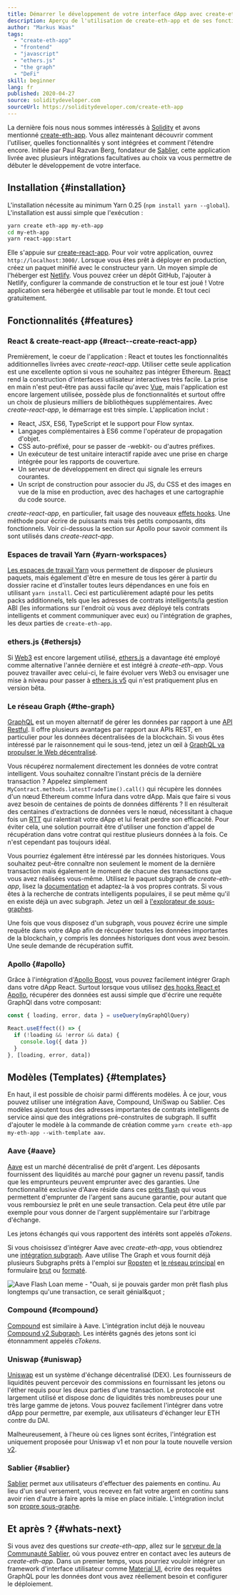 ```yaml
---
title: Démarrer le développement de votre interface dApp avec create-eth-app
description: Aperçu de l'utilisation de create-eth-app et de ses fonctionnalités
author: "Markus Waas"
tags:
  - "create-eth-app"
  - "frontend"
  - "javascript"
  - "ethers.js"
  - "the graph"
  - "DeFi"
skill: beginner
lang: fr
published: 2020-04-27
source: soliditydeveloper.com
sourceUrl: https://soliditydeveloper.com/create-eth-app
---
```


La dernière fois nous nous sommes intéressés à [Solidity](https://soliditydeveloper.com/solidity-overview-2020) et avons mentionné [create-eth-app](https://github.com/PaulRBerg/create-eth-app). Vous allez maintenant découvrir comment l'utiliser, quelles fonctionnalités y sont intégrées et comment l'étendre encore. Initiée par Paul Razvan Berg, fondateur de [Sablier](http://sablier.com/), cette application livrée avec plusieurs intégrations facultatives au choix va vous permettre de débuter le développement de votre interface.

## Installation \{#installation}

L'installation nécessite au minimum Yarn 0.25 (`npm install yarn --global`). L'installation est aussi simple que l'exécution :

```bash
yarn create eth-app my-eth-app
cd my-eth-app
yarn react-app:start
```

Elle s'appuie sur [create-react-app](https://github.com/facebook/create-react-app). Pour voir votre application, ouvrez `http://localhost:3000/`. Lorsque vous êtes prêt à déployer en production, créez un paquet minifié avec le constructeur yarn. Un moyen simple de l'héberger est [Netlify](https://www.netlify.com/). Vous pouvez créer un dépôt GitHub, l'ajouter à Netlify, configurer la commande de construction et le tour est joué ! Votre application sera hébergée et utilisable par tout le monde. Et tout ceci gratuitement.

## Fonctionnalités \{#features}

### React & create-react-app \{#react--create-react-app}

Premièrement, le coeur de l'application : React et toutes les fonctionnalités additionnelles livrées avec _create-react-app_. Utiliser cette seule application est une excellente option si vous ne souhaitez pas intégrer Ethereum. [React](https://reactjs.org/) rend la construction d'interfaces utilisateur interactives très facile. La prise en main n'est peut-être pas aussi facile qu'avec [Vue](https://vuejs.org/), mais l'application est encore largement utilisée, possède plus de fonctionnalités et surtout offre un choix de plusieurs milliers de bibliothèques supplémentaires. Avec _create-react-app_, le démarrage est très simple. L'application inclut :

- React, JSX, ES6, TypeScript et le support pour Flow syntax.
- Langages complémentaires à ES6 comme l'opérateur de propagation d'objet.
- CSS auto-préfixé, pour se passer de -webkit- ou d'autres préfixes.
- Un exécuteur de test unitaire interactif rapide avec une prise en charge intégrée pour les rapports de couverture.
- Un serveur de développement en direct qui signale les erreurs courantes.
- Un script de construction pour associer du JS, du CSS et des images en vue de la mise en production, avec des hachages et une cartographie du code source.

_create-react-app_, en particulier, fait usage des nouveaux [effets hooks](https://reactjs.org/docs/hooks-effect.html). Une méthode pour écrire de puissants mais très petits composants, dits fonctionnels. Voir ci-dessous la section sur Apollo pour savoir comment ils sont utilisés dans _create-react-app_.

### Espaces de travail Yarn \{#yarn-workspaces}

[Les espaces de travail Yarn](https://classic.yarnpkg.com/en/docs/workspaces/) vous permettent de disposer de plusieurs paquets, mais également d'être en mesure de tous les gérer à partir du dossier racine et d'installer toutes leurs dépendances en une fois en utilisant `yarn install`. Ceci est particulièrement adapté pour les petits packs additionnels, tels que les adresses de contrats intelligents/la gestion ABI (les informations sur l'endroit où vous avez déployé tels contrats intelligents et comment communiquer avec eux) ou l'intégration de graphes, les deux parties de `create-eth-app`.

### ethers.js \{#ethersjs}

Si [Web3](https://docs.web3js.org/) est encore largement utilisé, [ethers.js](https://docs.ethers.io/) a davantage été employé comme alternative l'année dernière et est intégré à _create-eth-app_. Vous pouvez travailler avec celui-ci, le faire évoluer vers Web3 ou envisager une mise à niveau pour passer à [ethers.js v5](https://docs-beta.ethers.io/) qui n'est pratiquement plus en version bêta.

### Le réseau Graph  \{#the-graph}

[GraphQL](https://graphql.org/) est un moyen alternatif de gérer les données par rapport à une [API Restful](https://restfulapi.net/). Il offre plusieurs avantages par rapport aux APIs REST, en particulier pour les données décentralisées de la blockchain. Si vous êtes intéressé par le raisonnement qui le sous-tend, jetez un œil à [GraphQL va propulser le Web décentralisé](https://medium.com/graphprotocol/graphql-will-power-the-decentralized-web-d7443a69c69a).

Vous récupérez normalement directement les données de votre contrat intelligent. Vous souhaitez connaître l'instant précis de la dernière transaction ? Appelez simplement `MyContract.methods.latestTradeTime().call()` qui récupère les données d'un nœud Ethereum comme Infura dans votre dApp. Mais que faire si vous avez besoin de centaines de points de données différents ? Il en résulterait des centaines d'extractions de données vers le nœud, nécessitant à chaque fois un [RTT](https://wikipedia.org/wiki/Round-trip_delay_time) qui ralentirait votre dApp et lui ferait perdre son efficacité. Pour éviter cela, une solution pourrait être d'utiliser une fonction d'appel de récupération dans votre contrat qui restitue plusieurs données à la fois. Ce n'est cependant pas toujours idéal.

Vous pourriez également être intéressé par les données historiques. Vous souhaitez peut-être connaître non seulement le moment de la dernière transaction mais également le moment de chacune des transactions que vous avez réalisées vous-même. Utilisez le paquet subgraph de _create-eth-app_, lisez la [documentation](https://thegraph.com/docs/define-a-subgraph) et adaptez-la à vos propres contrats. Si vous êtes à la recherche de contrats intelligents populaires, il se peut même qu'il en existe déjà un avec subgraph. Jetez un œil à [l'explorateur de sous-graphes](https://thegraph.com/explorer/).

Une fois que vous disposez d'un subgraph, vous pouvez écrire une simple requête dans votre dApp afin de récupérer toutes les données importantes de la blockchain, y compris les données historiques dont vous avez besoin. Une seule demande de récupération suffit.

### Apollo \{#apollo}

Grâce à l'intégration d'[Apollo Boost](https://www.apollographql.com/docs/react/get-started/), vous pouvez facilement intégrer Graph dans votre dApp React. Surtout lorsque vous utilisez [des hooks React et Apollo](https://www.apollographql.com/blog/apollo-client-now-with-react-hooks-676d116eeae2), récupérer des données est aussi simple que d'écrire une requête GraphQl dans votre composant:

```js
const { loading, error, data } = useQuery(myGraphQlQuery)

React.useEffect(() => {
  if (!loading && !error && data) {
    console.log({ data })
  }
}, [loading, error, data])
```

## Modèles (Templates) \{#templates}

En haut, il est possible de choisir parmi différents modèles. À ce jour, vous pouvez utiliser une intégration Aave, Compound, UniSwap ou Sablier. Ces modèles ajoutent tous des adresses importantes de contrats intelligents de service ainsi que des intégrations pré-construites de subgraph. Il suffit d'ajouter le modèle à la commande de création comme `yarn create eth-app my-eth-app --with-template aav`.

### Aave \{#aave}

[Aave](https://aave.com/) est un marché décentralisé de prêt d'argent. Les déposants fournissent des liquidités au marché pour gagner un revenu passif, tandis que les emprunteurs peuvent emprunter avec des garanties. Une fonctionnalité exclusive d'Aave réside dans ces [prêts flash](https://docs.aave.com/developers/guides/flash-loans) qui vous permettent d'emprunter de l'argent sans aucune garantie, pour autant que vous remboursiez le prêt en une seule transaction. Cela peut être utile par exemple pour vous donner de l'argent supplémentaire sur l'arbitrage d'échange.

Les jetons échangés qui vous rapportent des intérêts sont appelés _aTokens_.

Si vous choisissez d'intégrer Aave avec _create-eth-app_, vous obtiendrez une [intégration subgraph](https://docs.aave.com/developers/getting-started/using-graphql). Aave utilise The Graph et vous fournit déjà plusieurs Subgraphs prêts à l'emploi sur [Ropsten](https://thegraph.com/explorer/subgraph/aave/protocol-ropsten) et [le réseau principal](https://thegraph.com/explorer/subgraph/aave/protocol) en formulaire [brut](https://thegraph.com/explorer/subgraph/aave/protocol-raw) ou [formaté](https://thegraph.com/explorer/subgraph/aave/protocol).

![Aave Flash Loan meme - "Ouah, si je pouvais garder mon prêt flash plus longtemps qu'une transaction, ce serait génial&quot ;](./flashloan-meme.png)

### Compound \{#compound}

[Compound](https://compound.finance/) est similaire à Aave. L'intégration inclut déjà le nouveau [Compound v2 Subgraph](https://medium.com/graphprotocol/https-medium-com-graphprotocol-compound-v2-subgraph-highlight-a5f38f094195). Les intérêts gagnés des jetons sont ici étonnamment appelés _cTokens_.

### Uniswap \{#uniswap}

[Uniswap](https://uniswap.exchange/) est un système d'échange décentralisé (DEX). Les fournisseurs de liquidités peuvent percevoir des commissions en fournissant les jetons ou l'éther requis pour les deux parties d'une transaction. Le protocole est largement utilisé et dispose donc de liquidités très nombreuses pour une très large gamme de jetons. Vous pouvez facilement l'intégrer dans votre dApp pour permettre, par exemple, aux utilisateurs d'échanger leur ETH contre du DAI.

Malheureusement, à l'heure où ces lignes sont écrites, l'intégration est uniquement proposée pour Uniswap v1 et non pour la toute nouvelle version [v2](https://uniswap.org/blog/uniswap-v2/).

### Sablier \{#sablier}

[Sablier](https://sablier.com/) permet aux utilisateurs d'effectuer des paiements en continu. Au lieu d'un seul versement, vous recevez en fait votre argent en continu sans avoir rien d'autre à faire après la mise en place initiale. L'intégration inclut son [propre sous-graphe](https://thegraph.com/explorer/subgraph/sablierhq/sablier).

## Et après ? \{#whats-next}

Si vous avez des questions sur _create-eth-app_, allez sur le [serveur de la Communauté Sablier](https://discord.gg/bsS8T47), où vous pouvez entrer en contact avec les auteurs de _create-eth-app_. Dans un premier temps, vous pourriez vouloir intégrer un framework d'interface utilisateur comme [Material UI](https://material-ui.com/), écrire des requêtes GraphQL pour les données dont vous avez réellement besoin et configurer le déploiement.
